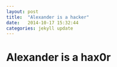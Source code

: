 ```yaml
---
layout: post
title:  "Alexander is a hacker"
date:   2014-10-17 15:32:44
categories: jekyll update
---
```

# Alexander is a hax0r
